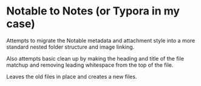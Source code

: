 # Notable to Notes (or Typora in my case)

Attempts to migrate the Notable metadata and attachment style into a more standard nested folder structure and image linking.

Also attempts basic clean up by making the heading and title of the file matchup and removing leading whitespace from the top of the file.

Leaves the old files in place and creates a new files.